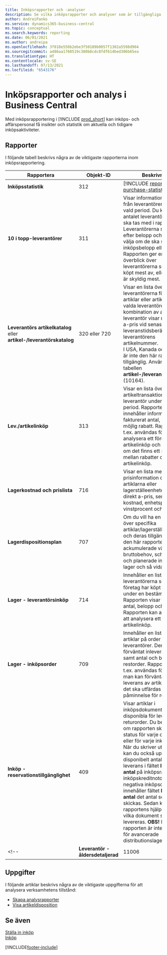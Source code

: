 ```yaml
---
title: Inköpsrapporter och -analyser
description: Se vilka inköpsrapporter och analyser som är tillgängliga i standardversionen av Business Central så att du kan hålla reda på din verksamhet.
author: AndreiPanko
ms.service: dynamics365-business-central
ms.topic: conceptual
ms.search.keywords: reporting
ms.date: 06/01/2021
ms.author: andreipa
ms.openlocfilehash: 3f818e556b2ebe3f50189b0057f1302a5598d904
ms.sourcegitcommit: a486aa1760519c380b8cdc8fdf614bed306b65ea
ms.translationtype: HT
ms.contentlocale: sv-SE
ms.lasthandoff: 07/13/2021
ms.locfileid: "6543176"
---
```

# <a name="purchase-reports-and-analytics-in-business-central"></a>Inköpsrapporter och analys i Business Central

Med inköpsrapportering i [!INCLUDE [prod_short](includes/prod_short.md)] kan inköps- och affärspersonal få insikter och statistik om aktuella och tidigare inköpsaktiviteter.  

## <a name="reports"></a>Rapporter

I följande tabell beskrivs några av de viktigaste rapporterna inom inköpsrapportering.

|Rapportera |Objekt-ID|Beskrivning  |
|---------|---------|---------|
|**Inköpsstatistik**|312|[!INCLUDE [reports-purchase-statistics](includes/reports-purchase-statistics.md)]|
|**10 i topp-leverantörer**|311|Visar information om inköp från leverantörer under en vald period. Du kan välja antalet leverantörer som ska tas med i rapporten.<br>Leverantörerna sorteras efter belopp och du kan välja om de ska sorteras per inköpsbelopp eller saldo. Rapporten ger en snabb överblick över leverantörerna som du har köpt mest av, eller som du är skyldig mest.|
|**Leverantörs artikelkatalog** eller **artikel-/leverantörskatalog**|320 eller 720|Visar en lista över leverantörerna för valda artiklar eller artiklar för valda leverantörer. För varje kombination av artikel och leverantör visar rapporten a-pris vid senaste inköp, leveranstidsberäkning och leverantörens artikelnummer.<br>I USA, Kanada och Mexiko är inte den här rapporten tillgänglig. Använd i stället tabellen **artikel-/leverantörskatalog** (10164).|
|**Lev./artikelinköp**|313|Visar en lista över artikeltransaktioner per leverantör under en vald period. Rapporten innehåller information om fakturerat antal, belopp och möjlig rabatt. Rapporten kan t.ex. användas för att analysera ett företags artikelinköp och för att visa om det finns ett samband mellan rabatter och artikelinköp.|
|**Lagerkostnad och prislista**|716|Visar en lista med prisinformation om de valda artiklarna eller lagerställeenheterna, t.ex. direkt a-pris, senaste direkt kostnad, enhetspris, vinstprocent och vinst.|
|**Lagerdispositionsplan**|707|Om du vill ha en översikt över specifika artiklar/lagerställesenheter och deras tillgänglighet. I den här rapporten visas ackumulerade värden som bruttobehov, schemalagda och planerade inleveranser, lager och så vidare. |
|**Lager - leverantörsinköp**|714|Innehåller en lista över leverantörerna som ditt företag har köpt artiklar från under en bestämd period. Rapporten visar fakturerat antal, belopp och rabatt. Rapporten kan användas för att analysera ett företags artikelinköp.|
|**Lager - inköpsorder**|709|Innehåller en lista över artiklar på order från leverantörer. Den visar även förväntat inleveransdatum samt antal och belopp för restorder. Rapporten kan t.ex. användas för att se när man kan förvänta sig leverans av artiklar och om det ska utfärdas en påminnelse för restorder|
|**Inköp - reservationstillgänglighet**|409|Visar artiklar i inköpsdokument som är disponibla för leverans, t.ex. returorder. Du bestämmer om rapporten ska visa status för varje dokument eller för varje inköpsrad. <br>När du skriver ut rapporten kan du också uppdatera disponibelt antal för leverans i fältet **Inlevereras antal** på inköpsraderna. På inköpskreditnotor och negativa inköpsorderrader innehåller fältet **Inlevereras antal** det antal som ska skickas. Sedan kan du med rapportens hjälp bestämma vilka dokument som ska levereras. **OBS!** Den här rapporten är inte tillgänglig för avancerade distributionslagerfunktioner.|
<!--|**Leverantör - åldersdetaljerad**|11006| DACH-specifik: en rapport som kan användas av gruppledaren för inköpsavdelningen samt redovisningsavdelningen. Här får du en översikt över obetalda leverantörsfakturor med förfallodatum, valutor och belopp. Grunden är de öppna leverantörsreskontraposterna.| -->




## <a name="tasks"></a>Uppgifter

I följande artiklar beskrivs några av de viktigaste uppgifterna för att analysera verksamhetens tillstånd:

* [Skapa analysrapporter](bi-how-create-analysis-views-reports.md)  
* [Visa artikeldisposition](inventory-how-availability-overview.md)  


## <a name="see-also"></a>Se även

[Ställa in inköp](purchasing-setup-purchasing.md)  
[Inköp](purchasing-manage-purchasing.md)  

[!INCLUDE[footer-include](includes/footer-banner.md)]
